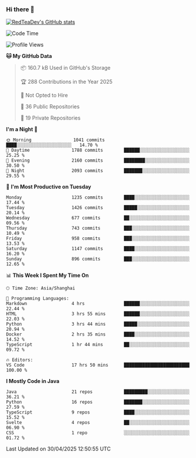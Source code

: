 ### Hi there 👋

<!--
**RedTeaDev/RedTeaDev** is a ✨ _special_ ✨ repository because its `README.md` (this file) appears on your GitHub profile.

Here are some ideas to get you started:

- 🔭 I’m currently working on ...
- 🌱 I’m currently learning ...
- 👯 I’m looking to collaborate on ...
- 🤔 I’m looking for help with ...
- 💬 Ask me about ...
- 📫 How to reach me: ...
- 😄 Pronouns: ...
- ⚡ Fun fact: ...
-->

<!--
[![wakatime](https://wakatime.com/badge/user/6b101ed0-04c0-4490-9283-eb61f2efff96.svg)](https://wakatime.com/@6b101ed0-04c0-4490-9283-eb61f2efff96)
!-->

[![RedTeaDev's GitHub stats](https://github-readme-stats.vercel.app/api?username=RedTeaDev\&include_all_commits=true)](https://github.com/anuraghazra/github-readme-stats)
<!--
[![willianrod's wakatime stats](https://github-readme-stats.vercel.app/api/wakatime?username=RedTeaDev)](https://github.com/anuraghazra/github-readme-stats)
!-->
<!--START_SECTION:waka-->
![Code Time](http://img.shields.io/badge/Code%20Time-3%2C166%20hrs%2040%20mins-blue)

![Profile Views](http://img.shields.io/badge/Profile%20Views-0-blue)

**🐱 My GitHub Data** 

> 📦 160.7 kB Used in GitHub's Storage 
 > 
> 🏆 288 Contributions in the Year 2025
 > 
> 🚫 Not Opted to Hire
 > 
> 📜 36 Public Repositories 
 > 
> 🔑 19 Private Repositories 
 > 
**I'm a Night 🦉** 

```text
🌞 Morning                1041 commits        ████░░░░░░░░░░░░░░░░░░░░░   14.70 % 
🌆 Daytime                1788 commits        ██████░░░░░░░░░░░░░░░░░░░   25.25 % 
🌃 Evening                2160 commits        ████████░░░░░░░░░░░░░░░░░   30.50 % 
🌙 Night                  2093 commits        ███████░░░░░░░░░░░░░░░░░░   29.55 % 
```
📅 **I'm Most Productive on Tuesday** 

```text
Monday                   1235 commits        ████░░░░░░░░░░░░░░░░░░░░░   17.44 % 
Tuesday                  1426 commits        █████░░░░░░░░░░░░░░░░░░░░   20.14 % 
Wednesday                677 commits         ██░░░░░░░░░░░░░░░░░░░░░░░   09.56 % 
Thursday                 743 commits         ███░░░░░░░░░░░░░░░░░░░░░░   10.49 % 
Friday                   958 commits         ███░░░░░░░░░░░░░░░░░░░░░░   13.53 % 
Saturday                 1147 commits        ████░░░░░░░░░░░░░░░░░░░░░   16.20 % 
Sunday                   896 commits         ███░░░░░░░░░░░░░░░░░░░░░░   12.65 % 
```


📊 **This Week I Spent My Time On** 

```text
🕑︎ Time Zone: Asia/Shanghai

💬 Programming Languages: 
Markdown                 4 hrs               ██████░░░░░░░░░░░░░░░░░░░   22.44 % 
HTML                     3 hrs 55 mins       ██████░░░░░░░░░░░░░░░░░░░   22.03 % 
Python                   3 hrs 44 mins       █████░░░░░░░░░░░░░░░░░░░░   20.94 % 
Docker                   2 hrs 35 mins       ████░░░░░░░░░░░░░░░░░░░░░   14.52 % 
TypeScript               1 hr 44 mins        ██░░░░░░░░░░░░░░░░░░░░░░░   09.72 % 

🔥 Editors: 
VS Code                  17 hrs 50 mins      █████████████████████████   100.00 % 
```

**I Mostly Code in Java** 

```text
Java                     21 repos            █████████░░░░░░░░░░░░░░░░   36.21 % 
Python                   16 repos            ███████░░░░░░░░░░░░░░░░░░   27.59 % 
TypeScript               9 repos             ████░░░░░░░░░░░░░░░░░░░░░   15.52 % 
Svelte                   4 repos             ██░░░░░░░░░░░░░░░░░░░░░░░   06.90 % 
CSS                      1 repo              ░░░░░░░░░░░░░░░░░░░░░░░░░   01.72 % 
```




 Last Updated on 30/04/2025 12:50:55 UTC
<!--END_SECTION:waka-->


